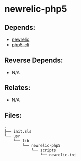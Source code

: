 # newrelic-php5

## Depends:

  -  [newrelic](/salt/newrelic)
  -  [php5-cli](/salt/php5-cli)

## Reverse Depends:

  -  N/A

## Relates:

  -  N/A

## Files:

```bash
.
├── init.sls
└── usr
    └── lib
        └── newrelic-php5
            └── scripts
                └── newrelic.ini
```
